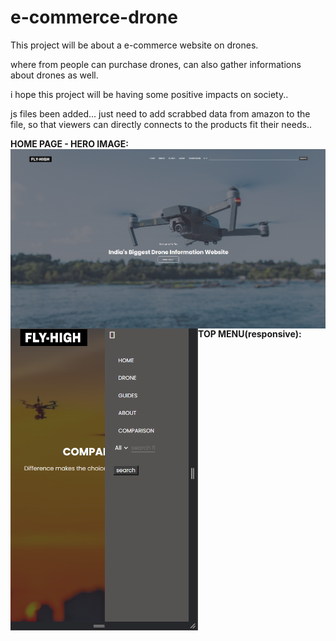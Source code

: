 # e-commerce-drone

This project will be about a e-commerce website on drones.

where from people can purchase drones, can also gather informations about drones as well.

i hope this project will be having some positive impacts on society..


js files been added... just need to add scrabbed data from amazon to the file, so that viewers can directly connects to the products fit their needs..


<!-- sample degins of the the website -->

<b>HOME PAGE - HERO IMAGE:</b>
<img align="left" alt="coding" width="1000" padding-top="50px" src="https://github.com/Diganta02/e-commerce-drone/blob/main/home.png ">


<br>
<b margin-top="100px">TOP MENU(responsive):</b>
<img align="left" alt="coding" width="300" padding-top="150px" src="https://github.com/Diganta02/e-commerce-drone/blob/main/responsive.png ">
